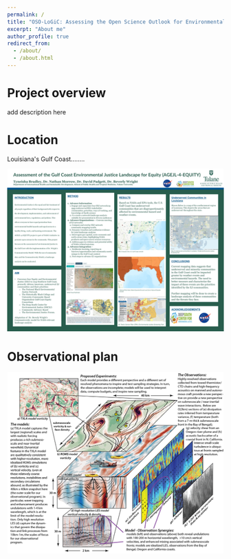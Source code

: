 ```yaml
---
permalink: /
title: "OSO-LoGiC: Assessing the Open Science Outlook for Environmental Justice and Resilience of the Louisiana Gulf Coast"
excerpt: "About me"
author_profile: true
redirect_from: 
  - /about/
  - /about.html
---
```



Project overview
======

add description here

Location
=====

Louisiana's Gulf Coast........

![TXLA Example](../images/poster.JPG)

Observational plan
======

![GOM Submeso NIW Sampling V3 01](../images/GOM_submeso_NIW_sampling_v3-01.png)
